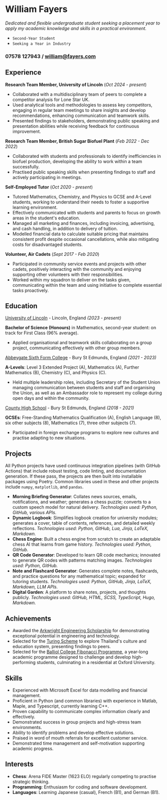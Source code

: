 # William Fayers

*Dedicated and flexible undergraduate student seeking a placement year to apply my academic knowledge and skills in a practical environment.*

- `Second-Year Student`
- `Seeking a Year in Industry`

### 07578 127943 / william@fayers.com

## Experience

**Research Team Member, University of Lincoln** (*Oct 2024 - present*)
- Collaborated with a multidisciplinary team of peers to complete a competitor analysis for Lone Star UK.
- Used analytical tools and methodologies to assess key competitors, engaging in regular team meetings to share insights and develop recommendations, enhancing communication and teamwork skills.
- Presented findings to stakeholders, demonstrating public speaking and presentation abilities while receiving feedback for continuous improvement.

**Research Team Member, British Sugar Biofuel Plant** (*Feb 2022 - Dec 2022*)
- Collaborated with students and professionals to identify inefficiencies in biofuel production, developing the ability to work within a team successfully.
- Practised public speaking skills when presenting findings to staff and actively participating in meetings.

**Self-Employed Tutor** (*Oct 2020 - present*)
- Tutored Mathematics, Chemistry, and Physics to GCSE and A-Level students, working to understand their needs to foster a supportive learning environment.
- Effectively communicated with students and parents to focus on growth areas in the student's education.
- Managed all marketing and finances, including invoicing, advertising, and cash handling, in addition to delivery of tuition.
- Modelled financial data to calculate suitable pricing that maintains consistent profit despite occasional cancellations, while also mitigating costs for disadvantaged students.

**Volunteer, Air Cadets** (*Sept 2017 - Feb 2020*)
- Participated in community service events and projects with other cadets, positively interacting with the community and enjoying supporting other volunteers with their responsibilities.    
- Worked within my squadron to deliver on the tasks given, communicating within the team and using initiative to complete essential tasks proactively.

## Education

[University of Lincoln](https://www.lincoln.ac.uk/) - Lincoln, England *(2023 - present)*

**Bachelor of Science (Honours)** in Mathematics, second-year student: on track for First Class (96% average).
- Applied organisational and teamwork skills collaborating on a group project, communicating effectively with other group members.


[Abbeygate Sixth Form College](https://abbeygatesfc.ac.uk) - Bury St Edmunds, England *(2021 - 2023)*

**A-Levels**: Level 3 Extended Project (A), Mathematics (A), Further Mathematics (B), Chemistry (C), and Physics (C).
- Held multiple leadership roles, including Secretary of the Student Union managing communication between students and staff and organising the Union, as well as an Ambassador role to represent my college during open days and within the community.


[County High School](https://www.countyhigh.uk) - Bury St Edmunds, England *(2018 - 2021)*

**GCSEs**: Free-Standing Mathematics Qualification (A), English Language (8), six other subjects (8), Mathematics (7), three other subjects (7).
- Participated in foreign exchange programs to explore new cultures and practise adapting to new situations.

## Projects

All Python projects have used continuous integration pipelines (with GitHub Actions) that include robust testing, code linting, and documentation generation. If these pass, the projects are then built into installable packages using Poetry. Common libraries used in these and other projects include `numpy`, `matplotlib`, and `pandas`.

- **Morning Briefing Generator**: Collates news sources, emails, notifications, and weather; generates a chess puzzle; converts to a custom speech model for natural delivery.
  *Technologies used: Python, GitHub, various APIs.*
- **Dynamic Logbook**: Simplifies logbook creation for university modules; generates a cover, table of contents, references, and detailed weekly reflections.
  *Technologies used: Python, GitHub, Lua, Jinja, LaTeX, Markdown.*
- **Chess Engine**: Built a chess engine from scratch to create an adaptable chess AI that learns from game history.
  *Technologies used: Python, GitHub.*
- **QR Code Generator**: Developed to learn QR code mechanics; innovated to generate QR codes with patterns matching images.
  *Technologies used: Python, GitHub.*
- **Note and Flashcard Generator**: Generates complete notes, flashcards, and practice questions for any mathematical topic; expanded for tutoring students.
  *Technologies used: Python, GitHub, Jinja, LaTeX, Markdown, LLM APIs.*
- **Digital Garden**: A platform to share notes, projects, and thoughts publicly.
  *Technologies used: GitHub, HTML, SCSS, TypeScript, Hugo, Markdown.*

## Achievements

- Awarded the [Arkwright Engineering Scholarship](https://www.arkwright.org.uk/) for demonstrating exceptional potential in engineering and technology.
- Selected for the [Turing Scheme](https://www.turing-scheme.org.uk/) to explore Thailand's culture and education system, presenting findings to peers.
- Selected for the [Balliol College Fibonacci Programme](https://www.balliol.ox.ac.uk/admissions/schools-and-outreach/access-programmes-year-12-students), a year-long academic programme designed to challenge and develop high-performing students, culminating in a residential at Oxford University.

## Skills

- Experienced with Microsoft Excel for data modelling and financial management.
- Proficient in Python (and common libraries) with experience in Matlab, Maple, and Typescript, currently learning C++.
- Proven capability to communicate complex information clearly and effectively.
- Demonstrated success in group projects and high-stress team environments.
- Ability to identify problems and develop effective solutions.
- Praised in word of mouth referrals for excellent customer service.
- Demonstrated time management and self-motivation supporting academic progress.

## Interests

- **Chess**: Arena FIDE Master (1623 ELO) regularly competing to practise strategic thinking.
- **Programming**: Enthusiasm for coding and software development.
- **Languages**: Learning Japanese (casual), French (B1), and German (B1).